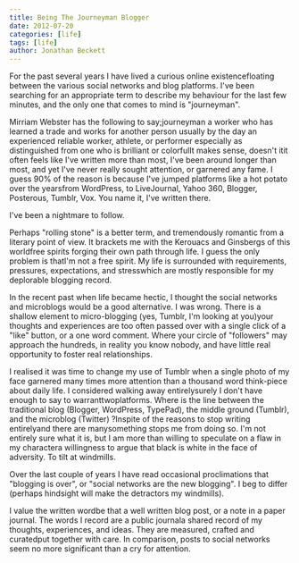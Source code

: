 ```yaml
---
title: Being The Journeyman Blogger
date: 2012-07-20
categories: [life]
tags: [life]
author: Jonathan Beckett
---
```


For the past several years I have lived a curious online existencefloating between the various social networks and blog platforms. I've been searching for an appropriate term to describe my behaviour for the last few minutes, and the only one that comes to mind is "journeyman".

Mirriam Webster has the following to say;journeyman a worker who has learned a trade and works for another person usually by the day an experienced reliable worker, athlete, or performer especially as distinguished from one who is brilliant or colorfulIt makes sense, doesn't itit often feels like I've written more than most, I've been around longer than most, and yet I've never really sought attention, or garnered any fame. I guess 90% of the reason is because I've jumped platforms like a hot potato over the yearsfrom WordPress, to LiveJournal, Yahoo 360, Blogger, Posterous, Tumblr, Vox. You name it, I've written there.

I've been a nightmare to follow.

Perhaps "rolling stone" is a better term, and tremendously romantic from a literary point of view. It brackets me with the Kerouacs and Ginsbergs of this worldfree spirits forging their own path through life. I guess the only problem is thatI'm not a free spirit. My life is surrounded with requirements, pressures, expectations, and stresswhich are mostly responsible for my deplorable blogging record.

In the recent past when life became hectic, I thought the social networks and microblogs would be a good alternative. I was wrong. There is a shallow element to micro-blogging (yes, Tumblr, I'm looking at you)your thoughts and experiences are too often passed over with a single click of a "like" button, or a one word comment. Where your circle of "followers" may approach the hundreds, in reality you know nobody, and have little real opportunity to foster real relationships.

I realised it was time to change my use of Tumblr when a single photo of my face garnered many times more attention than a thousand word think-piece about daily life. I considered walking away entirelysurely I don't have enough to say to warranttwoplatforms. Where is the line between the traditional blog (Blogger, WordPress, TypePad), the middle ground (Tumblr), and the microblog (Twitter) ?Inspite of the reasons to stop writing entirelyand there are manysomething stops me from doing so. I'm not entirely sure what it is, but I am more than willing to speculate on a flaw in my charactera willingness to argue that black is white in the face of adversity. To tilt at windmills.

Over the last couple of years I have read occasional proclimations that "blogging is over", or "social networks are the new blogging". I beg to differ (perhaps hindsight will make the detractors my windmills).

I value the written wordbe that a well written blog post, or a note in a paper journal. The words I record are a public journala shared record of my thoughts, experiences, and ideas. They are measured, crafted and curatedput together with care. In comparison, posts to social networks seem no more significant than a cry for attention.
